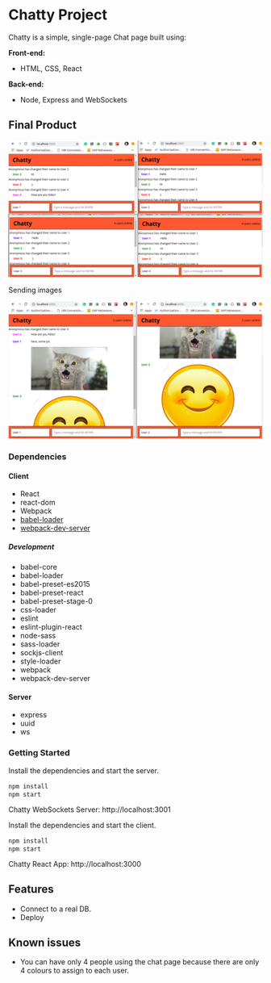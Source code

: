 # Chatty Project

Chatty is a simple, single-page Chat page built using:

**Front-end:**
* HTML, CSS, React

**Back-end:**
* Node, Express and WebSockets

## Final Product

![Image of Main Chat](./img/main.png)

Sending images

![Image of Sending Images Page](./img/images.png)


### Dependencies

#### Client
* React
* react-dom
* Webpack
* [babel-loader](https://github.com/babel/babel-loader)
* [webpack-dev-server](https://github.com/webpack/webpack-dev-server)

##### Development
* babel-core
* babel-loader
* babel-preset-es2015
* babel-preset-react
* babel-preset-stage-0
* css-loader
* eslint
* eslint-plugin-react
* node-sass
* sass-loader
* sockjs-client
* style-loader
* webpack
* webpack-dev-server

#### Server
* express
* uuid
* ws

### Getting Started

Install the dependencies and start the server.

```
npm install
npm start
```
Chatty WebSockets Server: http://localhost:3001

Install the dependencies and start the client.

```
npm install
npm start
```
Chatty React App: http://localhost:3000

## Features

* Connect to a real DB.
* Deploy

## Known issues

* You can have only 4 people using the chat page because there are only 4 colours to assign to each user.
